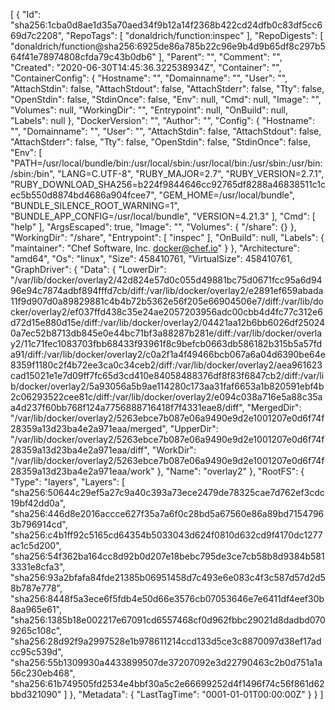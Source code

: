 [
  {
    "Id": "sha256:1cba0d8ae1d35a70aed34f9b12a14f2368b422cd24dfb0c83df5cc669d7c2208",
    "RepoTags": [
      "donaldrich/function:inspec"
    ],
    "RepoDigests": [
      "donaldrich/function@sha256:6925de86a785b22c96e9b4d9b65df8c297b564f41e78974808cfda79c43b0db6"
    ],
    "Parent": "",
    "Comment": "",
    "Created": "2020-06-30T14:45:36.322538934Z",
    "Container": "",
    "ContainerConfig": {
      "Hostname": "",
      "Domainname": "",
      "User": "",
      "AttachStdin": false,
      "AttachStdout": false,
      "AttachStderr": false,
      "Tty": false,
      "OpenStdin": false,
      "StdinOnce": false,
      "Env": null,
      "Cmd": null,
      "Image": "",
      "Volumes": null,
      "WorkingDir": "",
      "Entrypoint": null,
      "OnBuild": null,
      "Labels": null
    },
    "DockerVersion": "",
    "Author": "",
    "Config": {
      "Hostname": "",
      "Domainname": "",
      "User": "",
      "AttachStdin": false,
      "AttachStdout": false,
      "AttachStderr": false,
      "Tty": false,
      "OpenStdin": false,
      "StdinOnce": false,
      "Env": [
        "PATH=/usr/local/bundle/bin:/usr/local/sbin:/usr/local/bin:/usr/sbin:/usr/bin:/sbin:/bin",
        "LANG=C.UTF-8",
        "RUBY_MAJOR=2.7",
        "RUBY_VERSION=2.7.1",
        "RUBY_DOWNLOAD_SHA256=b224f9844646cc92765df8288a46838511c1cec5b550d8874bd4686a904fcee7",
        "GEM_HOME=/usr/local/bundle",
        "BUNDLE_SILENCE_ROOT_WARNING=1",
        "BUNDLE_APP_CONFIG=/usr/local/bundle",
        "VERSION=4.21.3"
      ],
      "Cmd": [
        "help"
      ],
      "ArgsEscaped": true,
      "Image": "",
      "Volumes": {
        "/share": {}
      },
      "WorkingDir": "/share",
      "Entrypoint": [
        "inspec"
      ],
      "OnBuild": null,
      "Labels": {
        "maintainer": "Chef Software, Inc. <docker@chef.io>"
      }
    },
    "Architecture": "amd64",
    "Os": "linux",
    "Size": 458410761,
    "VirtualSize": 458410761,
    "GraphDriver": {
      "Data": {
        "LowerDir": "/var/lib/docker/overlay2/42d824e57d0c055d49881bc75d0671fcc95a6d9496e94c7874adbf894fffd7cb/diff:/var/lib/docker/overlay2/e2891ef659abada11f9d907d0a89829881c4b4b72b5362e56f205e66904506e7/diff:/var/lib/docker/overlay2/ef037ffd438c35e24ae2057203956adc00cbb4d4fc77c312e6d72d15e880d15e/diff:/var/lib/docker/overlay2/04421aa12b6bb6026df250240a7ec52b8713db845e0e44bc71bf3a88287b281e/diff:/var/lib/docker/overlay2/11c71fec1083703fbb68433f93961f8c9befcb0663db586182b315b5a57fda91/diff:/var/lib/docker/overlay2/c0a2f1a4f49466bcb067a6a04d6390be64e8359f1180c2f4b72ee3ca0c34ceb2/diff:/var/lib/docker/overlay2/aea961623cad15021e1e7d09ff7fc65d3cd410e84058488376df8f83f6847cb2/diff:/var/lib/docker/overlay2/5a93056a5b9ae114280c173aa31faf6653a1b820591ebf4b2c06293522cee81c/diff:/var/lib/docker/overlay2/e094c038a716e5a88c35aa4d237f60bb768f124a7756888716418f7f4331eae8/diff",
        "MergedDir": "/var/lib/docker/overlay2/5263ebce7b087e06a9490e9d2e1001207e0d6f74f28359a13d23ba4e2a971eaa/merged",
        "UpperDir": "/var/lib/docker/overlay2/5263ebce7b087e06a9490e9d2e1001207e0d6f74f28359a13d23ba4e2a971eaa/diff",
        "WorkDir": "/var/lib/docker/overlay2/5263ebce7b087e06a9490e9d2e1001207e0d6f74f28359a13d23ba4e2a971eaa/work"
      },
      "Name": "overlay2"
    },
    "RootFS": {
      "Type": "layers",
      "Layers": [
        "sha256:50644c29ef5a27c9a40c393a73ece2479de78325cae7d762ef3cdc19bf42dd0a",
        "sha256:446d8e2016accce627f35a7a6f0c28bd5a67560e86a89bd71547963b796914cd",
        "sha256:c4b1ff92c5165cd64354b5033043d624f0810d632cd9f4170dc1277ac1c5d200",
        "sha256:54f362ba164cc8d92b0d207e18bebc795de3ce7cb58b8d9384b5813331e8cfa3",
        "sha256:93a2bfafa84fde21385b06951458d7c493e6e083c4f3c587d57d2d58b787e778",
        "sha256:8448f5a3ece6f5fdb4e50d66e3576cb07053646e7e6411df4eef30b8aa965e61",
        "sha256:1385b18e002217e67091cd6557468cf0d962fbbc29021d8dadbd0709265c108c",
        "sha256:28d92f9a2997528e1b978611214ccd133d5ce3c8870097d38ef17adcc95c539d",
        "sha256:55b1309930a4433899507de37207092e3d22790463c2b0d751a1a56c230eb468",
        "sha256:61b749505fd2534e4bbf30a5c2e66699252d4f1496f74c56f861d62bbd321090"
      ]
    },
    "Metadata": {
      "LastTagTime": "0001-01-01T00:00:00Z"
    }
  }
]
